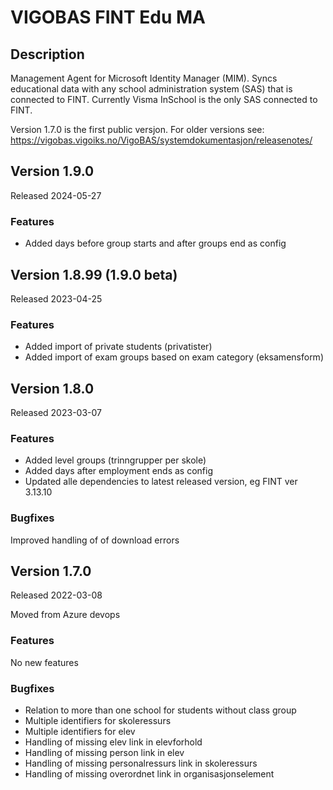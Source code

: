 # VIGOBAS FINT Edu MA

## Description

Management Agent for Microsoft Identity Manager (MIM). Syncs educational data with any school administration system (SAS) that is connected to FINT. Currently Visma InSchool is the only SAS connected to FINT.

Version 1.7.0 is the first public versjon. For older versions see: https://vigobas.vigoiks.no/VigoBAS/systemdokumentasjon/releasenotes/ 

## Version 1.9.0 
Released 2024-05-27
### Features
* Added days before group starts and after groups end as config

## Version 1.8.99 (1.9.0 beta)
Released 2023-04-25
### Features
* Added import of private students (privatister)
* Added import of exam groups based on exam category (eksamensform)

## Version 1.8.0
Released 2023-03-07
### Features
* Added level groups (trinngrupper per skole)
* Added days after employment ends as config
* Updated alle dependencies to latest released version, eg FINT ver 3.13.10
### Bugfixes
Improved handling of of download errors

## Version 1.7.0 
Released 2022-03-08


Moved from Azure devops 

### Features
No new features
### Bugfixes
* Relation to more than one school for students without class group
* Multiple identifiers for skoleressurs
* Multiple identifiers for elev
* Handling of missing elev link in elevforhold
* Handling of missing person link in elev
* Handling of missing personalressurs link in skoleressurs
* Handling of missing overordnet link in organisasjonselement
